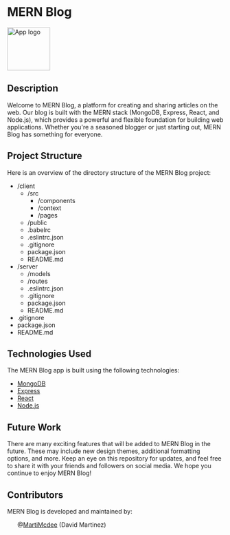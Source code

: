 <!DOCTYPE html>
<html>
  <body>
    <h1>MERN Blog</h1>
    <img src="https://res.cloudinary.com/practicaldev/image/fetch/s--0FRJGdyZ--/c_imagga_scale,f_auto,fl_progressive,h_500,q_auto,w_1000/https://dev-to-uploads.s3.amazonaws.com/uploads/articles/epv55hgtsfi8csprpj9u.jpg" width="100" height="100" alt="App logo">
    <h2>Description</h2>
    <p>Welcome to MERN Blog, a platform for creating and sharing articles on the web. Our blog is built with the MERN stack (MongoDB, Express, React, and Node.js), which provides a powerful and flexible foundation for building web applications. Whether you're a seasoned blogger or just starting out, MERN Blog has something for everyone.</p>
    <h2>Project Structure</h2>
<p>Here is an overview of the directory structure of the MERN Blog project:</p>
<ul>
  <li>/client
    <ul>
      <li>/src
        <ul>
          <li>/components</li>
          <li>/context</li>
          <li>/pages</li>
        </ul>
      </li>
      <li>/public</li>
      <li>.babelrc</li>
      <li>.eslintrc.json</li>
      <li>.gitignore</li>
      <li>package.json</li>
      <li>README.md</li>
    </ul>
  </li>
  <li>/server
    <ul>
      <li>/models</li>
      <li>/routes</li>
      <li>.eslintrc.json</li>
      <li>.gitignore</li>
      <li>package.json</li>
      <li>README.md</li>
    </ul>
  </li>
  <li>.gitignore</li>
  <li>package.json</li>
  <li>README.md</li>
</ul>
<h2>Technologies Used</h2>
<p>The MERN Blog app is built using the following technologies:</p>
<ul>
  <li><a href="https://www.mongodb.com/docs">MongoDB</a></li>
  <li><a href="https://expressjs.com/en/4x/api.html">Express</a></li>
  <li><a href="https://reactjs.org/docs/getting-started.html">React</a></li>
  <li><a href="https://nodejs.org/api/">Node.js</a></li>
</ul>
<h2>Future Work</h2>
<p>There are many exciting features that will be added to MERN Blog in the future. These may include new design themes, additional formatting options, and more. Keep an eye on this repository for updates, and feel free to share it with your friends and followers on social media. We hope you continue to enjoy MERN Blog!</p>
<h2>Contributors</h2>
<p>MERN Blog is developed and maintained by:</p>
<ul style="list-style-type:none">
  <li>@<a href="https://www.linkedin.com/in/david-martinez-a693b165/">MartiMcdee</a> (David Martinez)</li>
</ul>
  </body>
</html>
